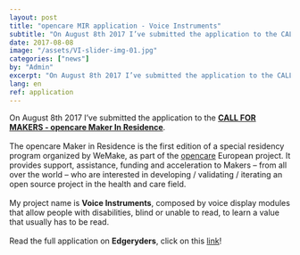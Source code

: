 ```yaml
---
layout: post
title: "opencare MIR application - Voice Instruments"
subtitle: "On August 8th 2017 I’ve submitted the application to the CALL FOR MAKERS - opencare Maker In Residence."
date: 2017-08-08
image: "/assets/VI-slider-img-01.jpg"
categories: ["news"]
by: "Admin"
excerpt: "On August 8th 2017 I’ve submitted the application to the CALL FOR MAKERS - opencare Maker In Residence."
lang: en
ref: application
---
```


On August 8th 2017 I’ve submitted the application to the <b><a href='http://wemake.cc/opencare/maker-in-residence-en/' target='_blank'>CALL FOR MAKERS - opencare Maker In Residence</a></b>.
<br><br>
The opencare Maker in Residence is the first edition of a special residency program organized by WeMake, as part of the <a href='https://opencare.cc' target='_blank'>opencare</a> European project. It provides support, assistance, funding and acceleration to Makers – from all over the world – who are interested in developing / validating / iterating an open source project in the health and care field.
<br><br>
My project name is <b>Voice Instruments</b>, composed by voice display modules that allow people with disabilities, blind or unable to read, to learn a value that usually has to be read.
<br><br>
Read the full application on <b>Edgeryders</b>, click on this <a href='https://edgeryders.eu/t/mir-application-voice-instruments/6666' target='_blank'>link</a>!
